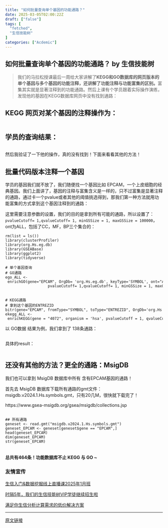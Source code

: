 ```yaml
---
title: "如何批量查询单个基因的功能通路？"
date: 2025-03-05T02:00:22Z
draft: ["false"]
tags: [
  "fetched",
  "生信技能树"
]
categories: ["Acdemic"]
---
```

如何批量查询单个基因的功能通路？ by 生信技能树
------
<div><section data-tool="mdnice编辑器" data-website="https://www.mdnice.com"><blockquote data-tool="mdnice编辑器"><p>我们的马拉松授课最后一周给大家讲解了<strong>KEGG和GO数据库的网页版本的单个基因与多个基因的功能注释，还讲解了功能注释与功能富集的区别。</strong><span>富集其实就是显著注释到的功能通路</span>。然后上课有个学员跟着实际操作演练，发现他的基因在KEGG数据库网页中没有找到通路：</p></blockquote><h2 data-tool="mdnice编辑器"><span></span><span>KEGG 网页对某个基因的注释操作为：</span><span></span></h2><figure data-tool="mdnice编辑器"><img alt="" data-imgfileid="100054763" data-ratio="0.4388888888888889" data-src="https://mmbiz.qpic.cn/mmbiz_png/cZNhZQ6j4wxAPBiagRMX7Fm3icCHUtoj83BiadaH5WejMY1ID3pZjibj12S4KJ1OQAq019ceoia5c16UIMfshovO1cA/640?wx_fmt=png&amp;from=appmsg" data-type="png" data-w="1080" src="https://mmbiz.qpic.cn/mmbiz_png/cZNhZQ6j4wxAPBiagRMX7Fm3icCHUtoj83BiadaH5WejMY1ID3pZjibj12S4KJ1OQAq019ceoia5c16UIMfshovO1cA/640?wx_fmt=png&amp;from=appmsg"></figure><h2 data-tool="mdnice编辑器"><span></span><span>学员的查询结果：</span><span></span></h2><figure data-tool="mdnice编辑器"><img alt="" data-imgfileid="100054761" data-ratio="0.3203463203463203" data-src="https://mmbiz.qpic.cn/mmbiz_png/cZNhZQ6j4wxAPBiagRMX7Fm3icCHUtoj83eH6LP2n8mXAUSPJ6ziaF3c5klbTAuQYrccGjngBuB6ZK22dkSPqmYicA/640?wx_fmt=png&amp;from=appmsg" data-type="png" data-w="693" src="https://mmbiz.qpic.cn/mmbiz_png/cZNhZQ6j4wxAPBiagRMX7Fm3icCHUtoj83eH6LP2n8mXAUSPJ6ziaF3c5klbTAuQYrccGjngBuB6ZK22dkSPqmYicA/640?wx_fmt=png&amp;from=appmsg"></figure><p data-tool="mdnice编辑器">然后我验证了一下他的操作，真的没有找到！下面来看看其他的方法！</p><h2 data-tool="mdnice编辑器"><span></span><span>批量代码版本注释一个基因</span><span></span></h2><p data-tool="mdnice编辑器">学员的基因我们就不放了，我们随便找一个基因比如 <span>EPCAM</span>，一个上皮细胞的经典基因。我们上面讲了，<span>基因的注释与富集含义是一样的，只不过富集是显著注释的通路，通过卡一个pvalue或者其他的阈值挑选得到，那我们第一种方法就用功能富集的方式拿到这个基因注释到的通路</span>：</p><p data-tool="mdnice编辑器">这里<span>需要注意参数的设置</span>，我们的目的是拿到所有可能的通路，所以设置了：<code>pvalueCutoff= 1,qvalueCutoff= 1, minGSSize = 1, maxGSSize = 100000</code>，ont为ALL，包括了CC，MF，BP三个集合的：</p><pre data-tool="mdnice编辑器"><span></span><code>rm(list = ls())<br>library(clusterProfiler)<br>library(org.Hs.eg.db)<br>library(GSEABase)<br>library(ggplot2)<br>library(tidyverse)<br><br><span># 单个基因查询</span><br><span># GO通路</span><br>ego_ALL &lt;- enrichGO(gene=<span>"EPCAM"</span>, OrgDb= <span>'org.Hs.eg.db'</span>, keyType=<span>'SYMBOL'</span>, ont=<span>"ALL"</span>, <br>                   pvalueCutoff= 1,qvalueCutoff= 1, minGSSize = 1, maxGSSize = 100000)<br><br><br><span># KEGG通路</span><br><span># 拿到这个基因的ENTREZID</span><br>bitr(gene=<span>"EPCAM"</span>, fromType=<span>"SYMBOL"</span>, toType=<span>"ENTREZID"</span>, OrgDb=<span>'org.Hs.eg.db'</span>)<br>ekegg_ALL &lt;- enrichKEGG(gene = <span>"4072"</span>, organism = <span>'hsa'</span>, pvalueCutoff = 1, qvalueCutoff = 1,minGSSize = 1, maxGSSize = 100000)<br></code></pre><p data-tool="mdnice编辑器">以 GO数据 结果为例，我们拿到了 138条通路：</p><figure data-tool="mdnice编辑器"><img alt="" data-imgfileid="100054760" data-ratio="0.43116883116883115" data-src="https://mmbiz.qpic.cn/mmbiz_png/cZNhZQ6j4wxAPBiagRMX7Fm3icCHUtoj83Se71ZX827UuFQHbGTnNkp5qPriaZpyzJlicHI2zOHswaDKiamrMU4Voicw/640?wx_fmt=png&amp;from=appmsg" data-type="png" data-w="770" src="https://mmbiz.qpic.cn/mmbiz_png/cZNhZQ6j4wxAPBiagRMX7Fm3icCHUtoj83Se71ZX827UuFQHbGTnNkp5qPriaZpyzJlicHI2zOHswaDKiamrMU4Voicw/640?wx_fmt=png&amp;from=appmsg"></figure><p data-tool="mdnice编辑器">具体的result：</p><figure data-tool="mdnice编辑器"><img alt="" data-imgfileid="100054762" data-ratio="0.27977315689981097" data-src="https://mmbiz.qpic.cn/mmbiz_png/cZNhZQ6j4wxAPBiagRMX7Fm3icCHUtoj83UAzqx6wlHACKLdiaV0fh2jRTX4e25SQJecgc6KBoJC9FXcsF5aiavCtA/640?wx_fmt=png&amp;from=appmsg" data-type="png" data-w="1058" src="https://mmbiz.qpic.cn/mmbiz_png/cZNhZQ6j4wxAPBiagRMX7Fm3icCHUtoj83UAzqx6wlHACKLdiaV0fh2jRTX4e25SQJecgc6KBoJC9FXcsF5aiavCtA/640?wx_fmt=png&amp;from=appmsg"></figure><h2 data-tool="mdnice编辑器"><span></span><span>还没有其他的方法？更全的通路：MsigDB</span><span></span></h2><p data-tool="mdnice编辑器"><span>我们也可以拿到 MsigDB 数据库中所有 含有EPCAM基因的通路！</span></p><p data-tool="mdnice编辑器">首先去 MsigDB 数据库下载所有通路的gmt文件：msigdb.v2024.1.Hs.symbols.gmt，只有20几M，很快就下载完了！</p><p data-tool="mdnice编辑器">https://www.gsea-msigdb.org/gsea/msigdb/collections.jsp</p><figure data-tool="mdnice编辑器"><img alt="" data-imgfileid="100054759" data-ratio="0.31966224366706875" data-src="https://mmbiz.qpic.cn/mmbiz_png/cZNhZQ6j4wxAPBiagRMX7Fm3icCHUtoj83YrIicKlAdvk50pWThc8PR97BmpCmw4KlXCvs3MULsyK1xKzX4MsFArg/640?wx_fmt=png&amp;from=appmsg" data-type="png" data-w="829" src="https://mmbiz.qpic.cn/mmbiz_png/cZNhZQ6j4wxAPBiagRMX7Fm3icCHUtoj83YrIicKlAdvk50pWThc8PR97BmpCmw4KlXCvs3MULsyK1xKzX4MsFArg/640?wx_fmt=png&amp;from=appmsg"></figure><pre data-tool="mdnice编辑器"><span></span><code><span>## 所有通路</span><br>geneset &lt;- read.gmt(<span>"msigdb.v2024.1.Hs.symbols.gmt"</span>)<br>geneset_EPCAM &lt;- geneset[geneset<span>$gene</span> == <span>"EPCAM"</span>,]<br>head(geneset_EPCAM)<br>dim(geneset_EPCAM)<br>str(geneset_EPCAM)<br></code></pre><figure data-tool="mdnice编辑器"><img alt="" data-imgfileid="100054768" data-ratio="0.2855245683930943" data-src="https://mmbiz.qpic.cn/mmbiz_png/cZNhZQ6j4wxAPBiagRMX7Fm3icCHUtoj83HqBvAGtZgXplcf90UqkZxibCo4gzwdFTwqIWGppwRqOoC1dJjzwICZA/640?wx_fmt=png&amp;from=appmsg" data-type="png" data-w="753" src="https://mmbiz.qpic.cn/mmbiz_png/cZNhZQ6j4wxAPBiagRMX7Fm3icCHUtoj83HqBvAGtZgXplcf90UqkZxibCo4gzwdFTwqIWGppwRqOoC1dJjzwICZA/640?wx_fmt=png&amp;from=appmsg"></figure><h4 data-tool="mdnice编辑器"><span></span><span>总共有464条！功能数据库不止 KEGG 与 GO ~</span><span></span></h4><h3 data-tool="mdnice编辑器"><span></span><span></span><span><strong>友情宣传</strong></span><span></span></h3><p data-tool="mdnice编辑器"><a href="https://mp.weixin.qq.com/s?__biz=MzI1Njk4ODE0MQ==&amp;mid=2247527230&amp;idx=1&amp;sn=7156afcd5ab734c7d391b9048695747a&amp;scene=21#wechat_redirect" data-linktype="2">生信入门&amp;数据挖掘线上直播课2025年1月班</a></p><p data-tool="mdnice编辑器"><a href="http://mp.weixin.qq.com/s?__biz=MzAxMDkxODM1Ng==&amp;mid=2247524148&amp;idx=1&amp;sn=7806da6feb41a36493c519c1cfc1d3ac&amp;chksm=9b4bdf8fac3c569960369602f1ef26639cb366b250f233b2297d1f059471c0458335bfc0b829&amp;scene=21#wechat_redirect" data-linktype="2">时隔5年，我们的生信技能树VIP学徒继续招生啦</a></p><p data-tool="mdnice编辑器"><a href="https://mp.weixin.qq.com/s?__biz=MzAxMDkxODM1Ng==&amp;mid=2247535760&amp;idx=2&amp;sn=1e02a2e982a046ecf6389231e6768d5b&amp;scene=21#wechat_redirect" data-linktype="2">满足你生信分析计算需求的低价解决方案</a></p></section><p><mp-style-type data-value="3"></mp-style-type></p></div>  
<hr>
<a href="https://mp.weixin.qq.com/s/vnhX_C0G7L6AoRK-Jkkv2Q",target="_blank" rel="noopener noreferrer">原文链接</a>
